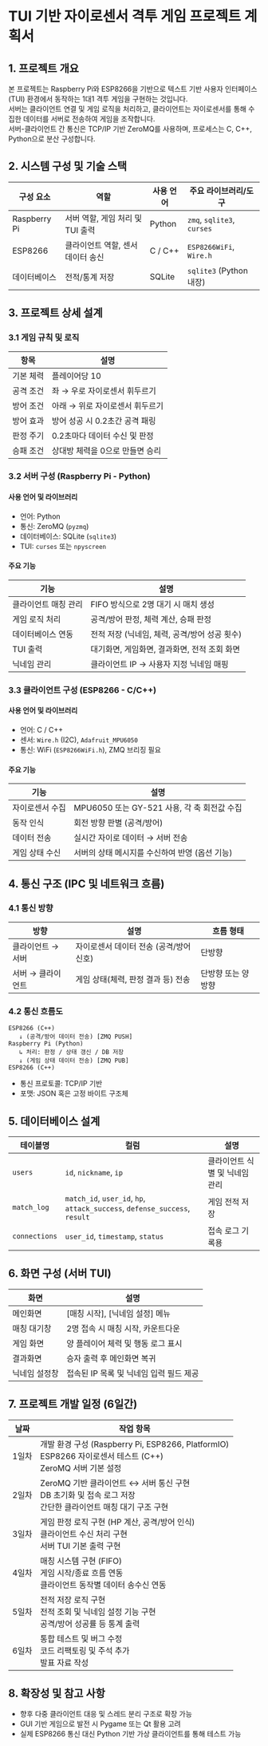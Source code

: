 
# TUI 기반 자이로센서 격투 게임 프로젝트 계획서

## 1. 프로젝트 개요

본 프로젝트는 Raspberry Pi와 ESP8266을 기반으로 텍스트 기반 사용자 인터페이스(TUI) 환경에서 동작하는 1대1 격투 게임을 구현하는 것입니다.  
서버는 클라이언트 연결 및 게임 로직을 처리하고, 클라이언트는 자이로센서를 통해 수집한 데이터를 서버로 전송하여 게임을 조작합니다.  
서버-클라이언트 간 통신은 TCP/IP 기반 ZeroMQ를 사용하며, 프로세스는 C, C++, Python으로 분산 구성합니다.

## 2. 시스템 구성 및 기술 스택

| 구성 요소     | 역할                              | 사용 언어   | 주요 라이브러리/도구         |
|--------------|-----------------------------------|-------------|-------------------------------|
| Raspberry Pi | 서버 역할, 게임 처리 및 TUI 출력  | Python      | `zmq`, `sqlite3`, `curses`    |
| ESP8266      | 클라이언트 역할, 센서 데이터 송신 | C / C++     | `ESP8266WiFi`, `Wire.h`       |
| 데이터베이스 | 전적/통계 저장                    | SQLite      | `sqlite3` (Python 내장)       |

## 3. 프로젝트 상세 설계

### 3.1 게임 규칙 및 로직

| 항목         | 설명                                                                 |
|--------------|----------------------------------------------------------------------|
| 기본 체력    | 플레이어당 10                                                        |
| 공격 조건    | 좌 → 우로 자이로센서 휘두르기                                       |
| 방어 조건    | 아래 → 위로 자이로센서 휘두르기                                     |
| 방어 효과    | 방어 성공 시 0.2초간 공격 패링                                       |
| 판정 주기    | 0.2초마다 데이터 수신 및 판정                                        |
| 승패 조건    | 상대방 체력을 0으로 만들면 승리                                     |

### 3.2 서버 구성 (Raspberry Pi - Python)

#### 사용 언어 및 라이브러리

- 언어: Python
- 통신: ZeroMQ (`pyzmq`)
- 데이터베이스: SQLite (`sqlite3`)
- TUI: `curses` 또는 `npyscreen`

#### 주요 기능

| 기능                  | 설명 |
|-----------------------|------|
| 클라이언트 매칭 관리 | FIFO 방식으로 2명 대기 시 매치 생성 |
| 게임 로직 처리        | 공격/방어 판정, 체력 계산, 승패 판정 |
| 데이터베이스 연동     | 전적 저장 (닉네임, 체력, 공격/방어 성공 횟수) |
| TUI 출력              | 대기화면, 게임화면, 결과화면, 전적 조회 화면 |
| 닉네임 관리           | 클라이언트 IP → 사용자 지정 닉네임 매핑 |

### 3.3 클라이언트 구성 (ESP8266 - C/C++)

#### 사용 언어 및 라이브러리

- 언어: C / C++
- 센서: `Wire.h` (I2C), `Adafruit_MPU6050`
- 통신: WiFi (`ESP8266WiFi.h`), ZMQ 브리징 필요

#### 주요 기능

| 기능               | 설명 |
|--------------------|------|
| 자이로센서 수집    | MPU6050 또는 GY-521 사용, 각 축 회전값 수집 |
| 동작 인식          | 회전 방향 판별 (공격/방어) |
| 데이터 전송        | 실시간 자이로 데이터 → 서버 전송 |
| 게임 상태 수신     | 서버의 상태 메시지를 수신하여 반영 (옵션 기능) |

## 4. 통신 구조 (IPC 및 네트워크 흐름)

### 4.1 통신 방향

| 방향             | 설명                                 | 흐름 형태  |
|------------------|--------------------------------------|------------|
| 클라이언트 → 서버 | 자이로센서 데이터 전송 (공격/방어 신호) | 단방향     |
| 서버 → 클라이언트 | 게임 상태(체력, 판정 결과 등) 전송       | 단방향 또는 양방향 |

### 4.2 통신 흐름도

```
ESP8266 (C++)
   ↓ (공격/방어 데이터 전송) [ZMQ PUSH]
Raspberry Pi (Python)
   ↳ 처리: 판정 / 상태 갱신 / DB 저장
   ↓ (게임 상태 데이터 전송) [ZMQ PUB]
ESP8266 (C++) 
```

- 통신 프로토콜: TCP/IP 기반
- 포맷: JSON 혹은 고정 바이트 구조체

## 5. 데이터베이스 설계

| 테이블명      | 컬럼                             | 설명 |
|---------------|----------------------------------|------|
| `users`       | `id`, `nickname`, `ip`           | 클라이언트 식별 및 닉네임 관리 |
| `match_log`   | `match_id`, `user_id`, `hp`, `attack_success`, `defense_success`, `result` | 게임 전적 저장 |
| `connections` | `user_id`, `timestamp`, `status` | 접속 로그 기록용 |

## 6. 화면 구성 (서버 TUI)

| 화면        | 설명 |
|-------------|------|
| 메인화면     | \[매칭 시작\], \[닉네임 설정\] 메뉴 |
| 매칭 대기창  | 2명 접속 시 매칭 시작, 카운트다운 |
| 게임 화면    | 양 플레이어 체력 및 행동 로그 표시 |
| 결과화면     | 승자 출력 후 메인화면 복귀 |
| 닉네임 설정창 | 접속된 IP 목록 및 닉네임 입력 필드 제공 |

## 7. 프로젝트 개발 일정 (6일간)

| 날짜     | 작업 항목 |
|----------|-----------|
| 1일차 | 개발 환경 구성 (Raspberry Pi, ESP8266, PlatformIO)<br>ESP8266 자이로센서 테스트 (C++)<br>ZeroMQ 서버 기본 설정 |
| 2일차 | ZeroMQ 기반 클라이언트 ↔ 서버 통신 구현<br>DB 초기화 및 접속 로그 저장<br>간단한 클라이언트 매칭 대기 구조 구현 |
| 3일차 | 게임 판정 로직 구현 (HP 계산, 공격/방어 인식)<br>클라이언트 수신 처리 구현<br>서버 TUI 기본 출력 구현 |
| 4일차 | 매칭 시스템 구현 (FIFO)<br>게임 시작/종료 흐름 연동<br>클라이언트 동작별 데이터 송수신 연동 |
| 5일차 | 전적 저장 로직 구현<br>전적 조회 및 닉네임 설정 기능 구현<br>공격/방어 성공률 등 통계 출력 |
| 6일차 | 통합 테스트 및 버그 수정<br>코드 리팩토링 및 주석 추가<br>발표 자료 작성 |

## 8. 확장성 및 참고 사항

- 향후 다중 클라이언트 대응 및 스레드 분리 구조로 확장 가능
- GUI 기반 게임으로 발전 시 Pygame 또는 Qt 활용 고려
- 실제 ESP8266 통신 대신 Python 기반 가상 클라이언트를 통해 테스트 가능
